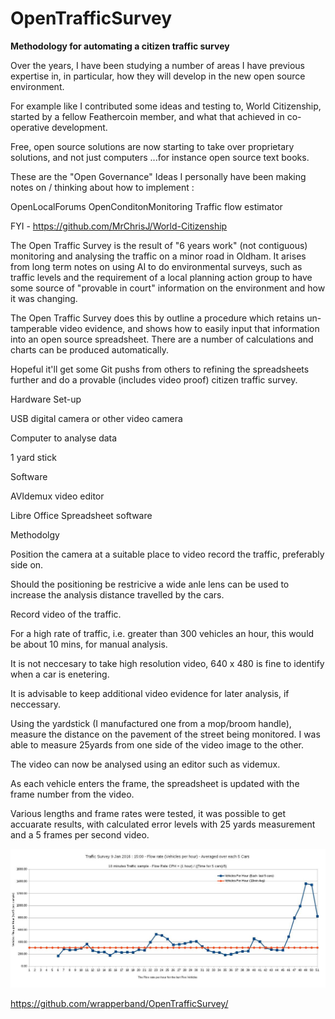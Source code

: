 # OpenTrafficSurvey
**Methodology for automating a citizen traffic survey**

Over the years, I have been studying a number of areas I have previous expertise in, in particular, how they will develop in the new open source environment. 

For example like I contributed some ideas and testing to, World Citizenship, started by a fellow Feathercoin member, and what that achieved in co-operative development.

Free, open source solutions are now starting to take over proprietary solutions, and not just computers ...for instance open source text books.

These are the "Open Governance" Ideas I personally have been making notes on / thinking about how to implement :

  OpenLocalForums
  OpenConditonMonitoring
    Traffic flow estimator

FYI -  https://github.com/MrChrisJ/World-Citizenship

The Open Traffic Survey is the result of "6 years work" (not contiguous) monitoring and analysing the traffic on a minor road in Oldham.  It arises from long term notes on using AI to do environmental surveys, such as traffic levels and the requirement of a local planning action group to have some source of "provable in court" information on the environment and how it was changing.

The Open Traffic Survey does this by outline a procedure which retains un-tamperable video evidence, and shows how to easily input that information into an open source spreadsheet. There are a number of calculations and charts can be produced automatically.

Hopeful it'll get some Git pushs from others to refining the spreadsheets further and do a provable (includes video proof) citizen traffic survey.


Hardware Set-up

USB digital camera or other video camera

Computer to analyse data

1 yard stick

Software

AVIdemux video editor

Libre Office Spreadsheet software


Methodolgy  

Position the camera at a suitable place to video record the traffic, preferably side on.  
  
Should the positioning be restricive a wide anle lens can be used to increase the analysis distance travelled by the cars.  

Record video of the traffic.  

For a high rate of traffic, i.e. greater than 300 vehicles an hour, this would be about 10 mins, for manual analysis.  

It is not neccesary to take high resolution video, 640 x 480 is fine to identify when a car is enetering.  

It is advisable to keep additional video evidence for later analysis, if neccessary.  

Using the yardstick (I manufactured one from a mop/broom handle), measure the distance on the pavement of the street being monitored. I was able to measure 25yards from one side of the video image to the other.  

The video can now be analysed using an editor such as videmux.  

As each vehicle enters the frame, the spreadsheet is updated with the frame number from the video.  

Various lengths and frame rates were tested, it was possible to get accuarate results, with calculated error levels with 25 yards measurement and a 5 frames per second video.  

![alt tag](02-flowrates.9.1.2016-15.00-1.jpg)

https://github.com/wrapperband/OpenTrafficSurvey/

